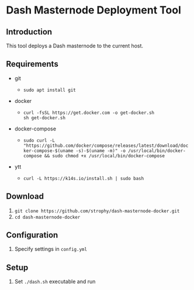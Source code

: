 # Dash Masternode Deployment Tool

## Introduction

This tool deploys a Dash masternode to the current host.

## Requirements

- git

  - `sudo apt install git`
  
- docker

  - ```
    curl -fsSL https://get.docker.com -o get-docker.sh
    sh get-docker.sh
    ```

- docker-compose

  - `sudo curl -L "https://github.com/docker/compose/releases/latest/download/docker-compose-$(uname -s)-$(uname -m)" -o /usr/local/bin/docker-compose && sudo chmod +x /usr/local/bin/docker-compose`

- ytt

  - `curl -L https://k14s.io/install.sh | sudo bash`

## Download

1. `git clone https://github.com/strophy/dash-masternode-docker.git`
2. `cd dash-masternode-docker`

## Configuration

1. Specify settings in `config.yml`

## Setup

1. Set `./dash.sh` executable and run
